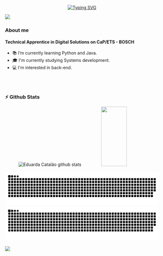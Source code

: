 
<div align="center">
  
[![Typing SVG](https://readme-typing-svg.demolab.com?font=Fira+Code&color=b897ff&size=27&duration=3500&pause=500&center=true&vCenter=true&width=435&lines=Welcome!;I'm+Eduarda+Catalão;:D)](https://git.io/typing-svg)
</div>

<img src="https://user-images.githubusercontent.com/73097560/115834477-dbab4500-a447-11eb-908a-139a6edaec5c.gif">

<div align="left">
 <h3>About me</h3>
  
  #### Technical Apprentice in Digital Solutions on CaP/ETS - BOSCH
 

  - 📚 I’m currently learning Python and Java.
  - 🎓 I'm currently studying Systems development.
  - 💻 I'm interested in back-end.
  <br>

<br>

### :zap: Github Stats
<div align="center">
  <div align="center">
  <img width="49%" height="195px" src="https://github-readme-stats.vercel.app/api?username=dudacatalao&show_icons=true&count_private=true&hide_border=true&title_color=E078EF&icon_color=785692&text_color=2283A2&bg_color=0d1117" alt="Eduarda Catalão github stats" /> 
    <img width="41%" height="195px" src="https://github-readme-stats.vercel.app/api/top-langs/?username=dudacatalao&layout=compact&hide_border=true&title_color=E078EF&text_color=2283A2&bg_color=0d1117" />
   </div>
 </div>

<br />

<div align="center">
	<img
		alt="Snake animation"
		src="https://github.com/Flepsz/flepsz/blob/output/github-contribution-grid-snake.svg#gh-light-mode-only"
	/>
	<img
		alt="Snake animation"
		src="https://github.com/Flepsz/flepsz/blob/output/github-contribution-grid-snake-dark.svg#gh-dark-mode-only"
	/>
</div>

<br>
<img src="https://user-images.githubusercontent.com/73097560/115834477-dbab4500-a447-11eb-908a-139a6edaec5c.gif">
